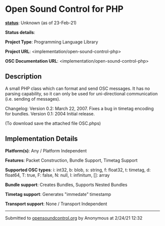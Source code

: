 # Open Sound Control for PHP

**[status](../implementation-status.html)**: Unknown (as of 23-Feb-21)

**Status details**: 


**Project Type**: Programming Language Library

**Project URL**: <implementation/open-sound-control-php>

**OSC Documentation URL**: <implementation/open-sound-control-php>

## Description

A small PHP class which can format and send OSC messages. It has no parsing capability, so it can only be used for uni-directional communication (i.e. sending of messages). <p> Changelog: Version 0.2: March 22, 2007. Fixes a bug in timetag encoding for bundles. Version 0.1: 2004 Initial release. <p> (To download save the attached file OSC.phps)

## Implementation Details

**Platform(s)**: Any / Platform Independent

**Features**: Packet Construction, Bundle Support, Timetag Support

**Supported OSC types**: i: int32, b: blob, s: string, f: float32, t: timetag, d: float64, T: true, F: false, N: null, I: infinitum, []: array

**Bundle support**: Creates Bundles, Supports Nested Bundles

**Timetag support**: Generates "immedate" timestamp

**Transport support**: None / Transport Independent

---
Submitted to [opensoundcontrol.org](https://opensoundcontrol.org) by Anonymous at 2/24/21 12:32

